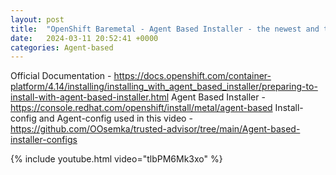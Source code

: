 ```yaml
---
layout: post
title:  "OpenShift Baremetal - Agent Based Installer - the newest and the best"
date:   2024-03-11 20:52:41 +0000
categories: Agent-based
---
```


Official Documentation - https://docs.openshift.com/container-platform/4.14/installing/installing_with_agent_based_installer/preparing-to-install-with-agent-based-installer.html
Agent Based Installer - https://console.redhat.com/openshift/install/metal/agent-based
Install-config and Agent-config used in this video - https://github.com/OOsemka/trusted-advisor/tree/main/Agent-based-installer-configs


{% include youtube.html video="tlbPM6Mk3xo" %}

[jekyll-docs]: https://jekyllrb.com/docs/home
[jekyll-gh]:   https://github.com/jekyll/jekyll
[jekyll-talk]: https://talk.jekyllrb.com/